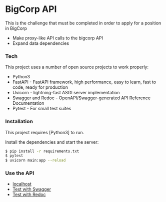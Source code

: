 # BigCorp API

This is the challenge that must be completed in order to apply for a position in BigCorp

  - Make proxy-like API calls to the bigcorp API
  - Expand data dependencies

### Tech

This project uses a number of open source projects to work properly:

* Python3
* FastAPI - FastAPI framework, high performance, easy to learn, fast to code, ready for production
* Uvicorn - lightning-fast ASGI server implementation
* Swagger and Redoc - OpenAPI/Swagger-generated API Reference Documentation
* Pytest - For small test suites

### Installation

This project requires [Python3] to run.

Install the dependencies and start the server:

```sh
$ pip install -r requirements.txt
$ pytest
$ uvicorn main:app --reload
```

### Use the API

* [localhost](http://localhost:8000)
* [Test with Swagger](http://localhost:8000/docs)
* [Test with Redoc](http://localhost:8000/redoc)
